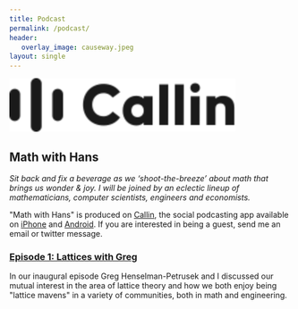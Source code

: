 ```yaml
---
title: Podcast
permalink: /podcast/
header: 
   overlay_image: causeway.jpeg
layout: single
---
```


<img src="\images\callin.svg" alt="callin" style="zoom:200%;" />

## Math with Hans

_Sit back and fix a beverage as we ‘shoot-the-breeze’ about math that brings us wonder & joy. I will be joined by an eclectic lineup of mathematicians, computer scientists, engineers and economists._

<!-- <img src="\images\math-with-hans.png" alt="podcast" style="zoom:20%;" /> -->

"Math with Hans" is produced on [Callin](https://www.callin.com), the social podcasting app available on [iPhone](https://apps.apple.com/us/app/callin-social-podcasting/id1568011211) and [Android](https://play.google.com/store/apps/details?id=com.callin.project&hl=en_US&gl=US). If you are interested in being a guest, send me an email or twitter message.



### [Episode 1: Lattices with Greg](https://www.callin.com/episode/lattices-with-greg-kSlGoIedFD)

In our inaugural episode Greg Henselman-Petrusek and I discussed our mutual interest in the area of lattice theory and how we both enjoy being "lattice mavens" in a variety of communities, both in math and engineering.

<!-- ### Episode 2: Persistence with Justin -->